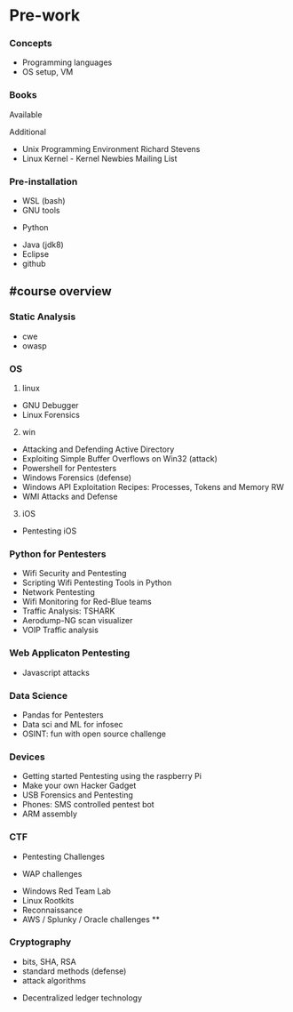 # Pre-work

### Concepts
- Programming languages
- OS setup, VM

### Books
Available

Additional
- Unix Programming Environment Richard Stevens
- Linux Kernel - Kernel Newbies Mailing List

### Pre-installation
- WSL (bash)
- GNU tools
* Python
- Java (jdk8)
- Eclipse
- github


#course overview
------

### Static Analysis 
* cwe
* owasp

### OS
1. linux
* GNU Debugger
* Linux Forensics
2. win
* Attacking and Defending Active Directory
* Exploiting Simple Buffer Overflows on Win32 (attack)
* Powershell for Pentesters
* Windows Forensics (defense)
* Windows API Exploitation Recipes: Processes, Tokens and Memory RW
* WMI Attacks and Defense

3. iOS
* Pentesting iOS
  
### Python for Pentesters
* Wifi Security and Pentesting
* Scripting Wifi Pentesting Tools in Python
* Network Pentesting
* Wifi Monitoring for Red-Blue teams
* Traffic Analysis: TSHARK 
* Aerodump-NG scan visualizer
* VOIP Traffic analysis

### Web Applicaton Pentesting
  * Javascript attacks
  
### Data Science
* Pandas for Pentesters
* Data sci and ML for infosec
* OSINT: fun with open source challenge
  
### Devices
* Getting started Pentesting using the raspberry Pi
* Make your own Hacker Gadget
* USB Forensics and Pentesting
* Phones: SMS controlled pentest bot
* ARM assembly
  
### CTF
- Pentesting Challenges
* WAP challenges
- Windows Red Team Lab
- Linux Rootkits
- Reconnaissance
- AWS / Splunky / Oracle challenges **

### Cryptography
- bits, SHA, RSA
- standard methods (defense)
- attack algorithms
* Decentralized ledger technology
